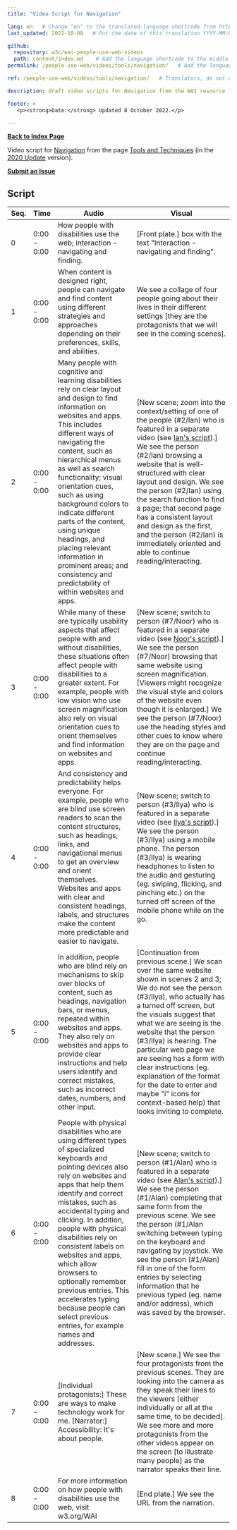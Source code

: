 ```yaml
---
title: "Video Script for Navigation"

lang: en   # Change "en" to the translated-language shortcode from https://www.iana.org/assignments/language-subtag-registry/language-subtag-registry
last_updated: 2022-10-08   # Put the date of this translation YYYY-MM-DD (with month in the middle)

github:
  repository: w3c/wai-people-use-web-videos
  path: content/index.md    # Add the language shortcode to the middle of the filename, for example: content/index.fr.md
permalink: /people-use-web/videos/tools/navigation/   # Add the language shortcode to the end, with no slash at end, for example: /link/to/page/fr

ref: /people-use-web/videos/tools/navigation/   # Translators, do not change this

description: draft video scripts for Navigation from the WAI resource "How People with Disabilities Use the Web"

footer: >
   <p><strong>Date:</strong> Updated 8 October 2022.</p>

---
```


**[Back to Index Page](../../)**

Video script for [Navigation](https://deploy-preview-113--wai-people-use-web.netlify.app/people-use-web/tools-techniques-navigation/) from the page [Tools and Techniques](https://deploy-preview-113--wai-people-use-web.netlify.app/people-use-web/tools-techniques/) (in the [2020 Update](https://github.com/w3c/wai-people-use-web/wiki/Persona-development) version).

**[Submit an Issue](https://github.com/w3c/wai-people-use-web-videos/issues/new?title=[Navigation])**

## Script

| Seq. | Time | Audio | Visual |
| --- | --- | --- | --- |
| 0 | 0:00 - 0:00 | How people with disabilities use the web; interaction - navigating and finding. | [Front plate.] box with the text "Interaction - navigating and finding". |
| 1 | 0:00 - 0:00 | When content is designed right, people can navigate and find content using different strategies and approaches depending on their preferences, skills, and abilities. | We see a collage of four people going about their lives in their different settings [they are the protagonists that we will see in the coming scenes]. |
| 2 | 0:00 - 0:00 | Many people with cognitive and learning disabilities rely on clear layout and design to find information on websites and apps. This includes different ways of navigating the content, such as hierarchical menus as well as search functionality; visual orientation cues, such as using background colors to indicate different parts of the content, using unique headings, and placing relevant information in prominent areas; and consistency and predictability of within websites and apps. | [New scene; zoom into the context/setting of one of the people (#2/Ian) who is featured in a separate video (see [Ian's script](https://wai-people-use-web-videos.netlify.app/people-use-web/videos/stories/ian/)).] We see the person (#2/Ian) browsing a website that is well-structured with clear layout and design. We see the person (#2/Ian) using the search function to find a page; that second page has a consistent layout and design as the first, and the person (#2/Ian) is immediately oriented and able to continue reading/interacting. |
| 3 | 0:00 - 0:00 | While many of these are typically usability aspects that affect people with and without disabilities, these situations often affect people with disabilities to a greater extent. For example, people with low vision who use screen magnification also rely on visual orientation cues to orient themselves and find information on websites and apps. | [New scene; switch to person (#7/Noor) who is featured in a separate video (see [Noor's script](https://wai-people-use-web-videos.netlify.app/people-use-web/videos/stories/noor/)).] We see the person (#7/Noor) browsing that same website using screen magnification. [Viewers might recognize the visual style and colors of the website even though it is enlarged.] We see the person (#7/Noor) use the heading styles and other cues to know where they are on the page and continue reading/interacting. |
| 4 | 0:00 - 0:00 | And consistency and predictability helps everyone. For example, people who are blind use screen readers to scan the content structures, such as headings, links, and navigational menus to get an overview and orient themselves. Websites and apps with clear and consistent headings, labels, and structures make the content more predictable and easier to navigate. | [New scene; switch to person (#3/Ilya) who is featured in a separate video (see [Ilya's script](https://wai-people-use-web-videos.netlify.app/people-use-web/videos/stories/ilya/)).] We see the person (#3/Ilya) using a mobile phone. The person (#3/Ilya) is wearing headphones to listen to the audio and gesturing (eg. swiping, flicking, and pinching etc.) on the turned off screen of the mobile phone while on the go. |
| 5 | 0:00 - 0:00 | In addition, people who are blind rely on mechanisms to skip over blocks of content, such as headings, navigation bars, or menus, repeated within websites and apps. They also rely on websites and apps to provide clear instructions and help users identify and correct mistakes, such as incorrect dates, numbers, and other input. | [Continuation from previous scene.] We scan over the same website shown in scenes 2 and 3; We do not see the person (#3/Ilya), who actually has a turned off screen, but the visuals suggest that what we are seeing is the website that the person (#3/Ilya) is hearing. The particular web page we are seeing has a form with clear instructions (eg. explanation of the format for the date to enter and maybe "i" icons for context-based help) that looks inviting to complete. |
| 6 | 0:00 - 0:00 | People with physical disabilities who are using different types of specialized keyboards and pointing devices also rely on websites and apps that help them identify and correct mistakes, such as accidental typing and clicking. In addition, people with physical disabilities rely on consistent labels on websites and apps, which allow browsers to optionally remember previous entries. This accelerates typing because people can select previous entries, for example names and addresses. | [New scene; switch to person (#1/Alan) who is featured in a separate video (see [Alan's script](https://wai-people-use-web-videos.netlify.app/people-use-web/videos/stories/alan/)).] We see the person (#1/Alan) completing that same form from the previous scene. We see the person (#1/Alan switching between typing on the keyboard and navigating by joystick. We see the person (#1/Alan) fill in one of the form entries by selecting information that he previous typed (eg. name and/or address), which was saved by the browser. |
| 7 | 0:00 - 0:00 | [Individual protagonists:] These are ways to make technology work for me. [Narrator:] Accessibility: It's about people. | [New scene.] We see the four protagonists from the previous scenes. They are looking into the camera as they speak their lines to the viewers [either individually or all at the same time, to be decided]. We see more and more protagonists from the other videos appear on the screen [to illustrate many people] as the narrator speaks their line. |
| 8 | 0:00 - 0:00 | For more information on how people with disabilities use the web, visit w3.org/WAI | [End plate.] We see the URL from the narration. |
